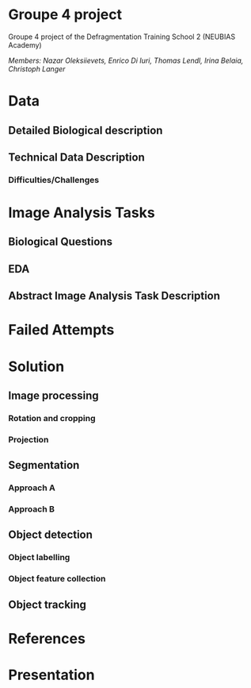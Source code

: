 # Groupe 4 project
Groupe 4 project of the Defragmentation Training School 2 (NEUBIAS Academy) 

_Members: Nazar Oleksiievets, Enrico Di Iuri, Thomas Lendl, Irina Belaia, Christoph Langer_
# Data
## Detailed Biological description

## Technical Data Description
### Difficulties/Challenges
# Image Analysis Tasks
## Biological Questions
## EDA
## Abstract Image Analysis Task Description
# Failed Attempts
# Solution
## Image processing
### Rotation and cropping
### Projection
## Segmentation
### Approach A
### Approach B
## Object detection
### Object labelling
### Object feature collection
## Object tracking
# References
# Presentation
